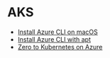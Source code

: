 # AKS

- [Install Azure CLI on macOS](https://docs.microsoft.com/en-us/cli/azure/install-azure-cli-macos?view=azure-cli-latest)
- [Install Azure CLI with apt](https://docs.microsoft.com/en-us/cli/azure/install-azure-cli-apt?view=azure-cli-latest)
- [Zero to Kubernetes on Azure](https://medium.com/ingeniouslysimple/zero-to-kubernetes-on-azure-a2628b5a2dc4)
